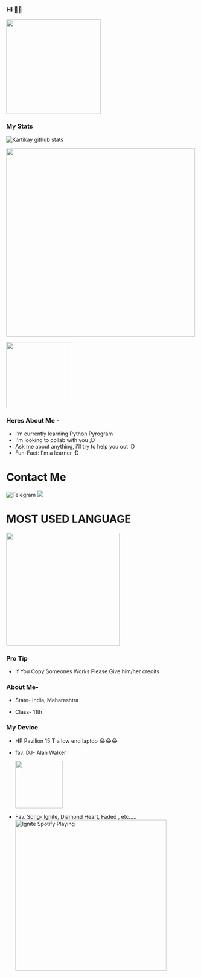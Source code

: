 ### Hi 👋👋

<img align='centre' src='https://media1.tenor.com/images/73c30c771d758437b67f727452b73f4e/tenor.gif' width='250"'>

### My Stats
![Kartikay github stats](https://github-readme-stats.vercel.app/api?username=Kartikay22&show_icons=true&theme=midnight-purple)

<img src='https://github-readme-streak-stats.herokuapp.com/?user=Kartikay22&theme=midnight-purple&show_icon=true' width='500"'></p> <img src='https://komarev.com/ghpvc/?username=Kartikay22&label=My%20Profile%20Views&color=blueviolet&style=plastic' width='175"'></p>


### Heres About Me -

- I’m currently learning Python Pyrogram
- I'm looking to collab with you ;D
- Ask me about anything, i'll try to help you out :D
- Fun-Fact: I'm a learner ;D

# Contact Me 

![Telegram](https://img.shields.io/badge/Telegram-2CA5E0?style=for-the-badge&logo=telegram&logoColor=white)
<a href="https://t.me/Kartikay_bhasin"><img src="https://img.shields.io/badge/Telegram-2CA5E0?style=for-the-badge&logo=telegram&logoColor=white"></a>


# MOST USED LANGUAGE

<img src='https://github-readme-stats.vercel.app/api/top-langs/?username=Kartikay22&theme=midnight-purple' width='300"' height='300"'></p><p align ="middle">

### Pro Tip

- If You Copy Someones Works Please Give him/her credits

### About Me-

- State- India, Maharashtra

- Class- 11th

### My Device

- HP Pavilion 15 T a low end laptop 😂😂😂

- fav. DJ- Alan Walker <p align='centre'><a href='https://www.instagram.com/alanwalkermusic/'><img src='https://telegra.ph/file/379a29bcd73a448e0aa33.jpg' width='125"'></a></p>

- Fav. Song- Ignite, Diamond Heart, Faded , etc.....
  <img align="bottom" src="https://now-playing-codestackr.vercel.app/api/spotify-playing" alt="Ignite Spotify Playing" width="400" />
